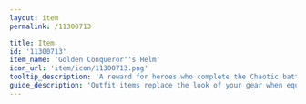 ```yaml
---
layout: item
permalink: /11300713

title: Item
id: '11300713'
item_name: 'Golden Conqueror''s Helm'
icon_url: 'item/icon/11300713.png'
tooltip_description: 'A reward for heroes who complete the Chaotic battle simulator, Maple World''s most notorious and demanding combat challenges.'
guide_description: 'Outfit items replace the look of your gear when equipped.'
---
```

